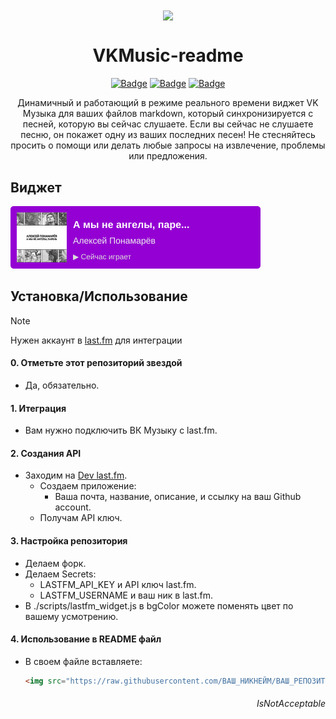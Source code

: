 <div align="center">
  <img src="https://img.icons8.com/?size=50&id=EAOurVhu2y8d&format=png" width="100" align="center">
  <h1>VKMusic-readme</h1>
  
[![Badge](https://img.shields.io/github/issues/IsNotAcceptable/VKMusic-readme?style=for-the-badge)](https://github.com/IsNotAcceptable/VKMusic-readme/issues)
[![Badge](https://img.shields.io/github/forks/IsNotAcceptable/VKMusic-readme?style=for-the-badge)](https://github.com/IsNotAcceptable/VKMusic-readme/network)
[![Badge](https://img.shields.io/github/stars/IsNotAcceptable/VKMusic-readme?style=for-the-badge)](https://github.com/IsNotAcceptable/VKMusic-readme/stargazers)
</div>
<p align="center">
  Динамичный и работающий в режиме реального времени виджет VK Музыка для ваших файлов markdown, который синхронизируется с песней, которую вы сейчас слушаете. Если вы сейчас не слушаете песню, он покажет одну из ваших последних песен! Не стесняйтесь просить о помощи или делать любые запросы на извлечение, проблемы или предложения.
</p>

## Виджет

<div>
  <img src="https://raw.githubusercontent.com/IsNotAcceptable/VKMusic-readme/refs/heads/main/assets/lastfm_widget.svg" width="400">

</div>

## Установка/Использование
> [!NOTE]
> Нужен аккаунт в [last.fm](https://www.last.fm/) для интеграции

#### 0. Отметьте этот репозиторий звездой
- Да, обязательно.

#### 1. Итеграция
- Вам нужно подключить ВК Музыку с last.fm.

#### 2. Создания API
- Заходим на [Dev last.fm](https://www.last.fm/api).
  - Создаем приложение:
    - Ваша почта, название, описание, и ссылку на ваш Github account.
  - Получам API ключ.
 
#### 3. Настройка репозитория
- Делаем форк.
- Делаем Secrets:
  - LASTFM_API_KEY и API ключ last.fm.
  - LASTFM_USERNAME и ваш ник в last.fm.
- В ./scripts/lastfm_widget.js в bgColor можете поменять цвет по вашему усмотрению.

#### 4. Использование в README файл
- В своем файле вставляете:
  ```html
  <img src="https://raw.githubusercontent.com/ВАШ_НИКНЕЙМ/ВАШ_РЕПОЗИТОРИЙ/main/assets/lastfm_widget.svg" width="400">
  ```

<h6 align="right">
  IsNotAcceptable
</h6>
